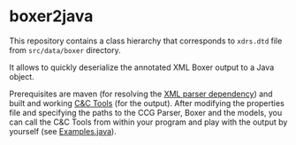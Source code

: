 boxer2java
==========

This repository contains a class hierarchy that corresponds to `xdrs.dtd` file from `src/data/boxer` directory.

It allows to quickly deserialize the annotated XML Boxer output to a Java object.

Prerequisites are maven (for resolving the [XML parser dependency](http://simple.sourceforge.net)) and built and working [C&C Tools](http://svn.ask.it.usyd.edu.au/trac/candc/) (for the output).
After modifying the properties file and specifying the paths to the CCG Parser, Boxer and the models, you can call the C&C Tools from within your program and play with the output by yourself (see [Examples.java](https://github.com/wojtuch/boxer2java/blob/master/src/main/java/com/github/wojtuch/boxer2java/Examples.java)).
